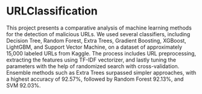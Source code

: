 # URLClassification
This project presents a comparative analysis of machine learning methods for the detection of malicious URLs. We used several classifiers, including Decision Tree, Random Forest, Extra Trees, Gradient Boosting, XGBoost, LightGBM, and Support Vector Machine, on a dataset of approximately 15,000 labeled URLs from Kaggle. The process includes URL preprocessing, extracting the features using TF-IDF vectorizer, and lastly tuning the parameters with the help of randomized search with cross-validation. Ensemble methods such as Extra Trees surpassed simpler approaches, with a highest accuracy of 92.57%, followed by Random Forest 92.13%, and SVM 92.03%.

